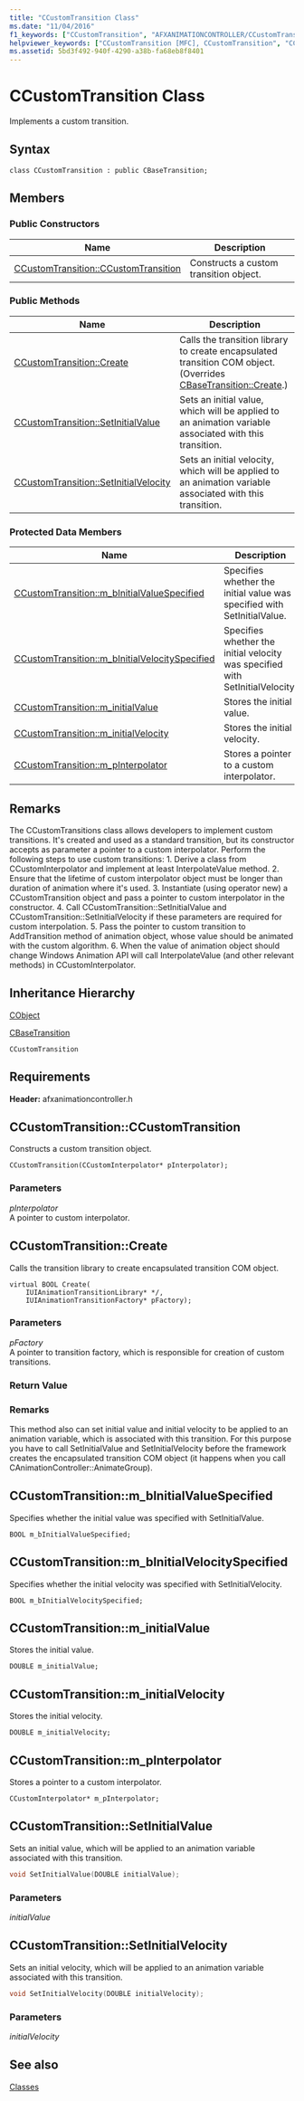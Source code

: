 ```yaml
---
title: "CCustomTransition Class"
ms.date: "11/04/2016"
f1_keywords: ["CCustomTransition", "AFXANIMATIONCONTROLLER/CCustomTransition", "AFXANIMATIONCONTROLLER/CCustomTransition::CCustomTransition", "AFXANIMATIONCONTROLLER/CCustomTransition::Create", "AFXANIMATIONCONTROLLER/CCustomTransition::SetInitialValue", "AFXANIMATIONCONTROLLER/CCustomTransition::SetInitialVelocity", "AFXANIMATIONCONTROLLER/CCustomTransition::m_bInitialValueSpecified", "AFXANIMATIONCONTROLLER/CCustomTransition::m_bInitialVelocitySpecified", "AFXANIMATIONCONTROLLER/CCustomTransition::m_initialValue", "AFXANIMATIONCONTROLLER/CCustomTransition::m_initialVelocity", "AFXANIMATIONCONTROLLER/CCustomTransition::m_pInterpolator"]
helpviewer_keywords: ["CCustomTransition [MFC], CCustomTransition", "CCustomTransition [MFC], Create", "CCustomTransition [MFC], SetInitialValue", "CCustomTransition [MFC], SetInitialVelocity", "CCustomTransition [MFC], m_bInitialValueSpecified", "CCustomTransition [MFC], m_bInitialVelocitySpecified", "CCustomTransition [MFC], m_initialValue", "CCustomTransition [MFC], m_initialVelocity", "CCustomTransition [MFC], m_pInterpolator"]
ms.assetid: 5bd3f492-940f-4290-a38b-fa68eb8f8401
---
```

# CCustomTransition Class

Implements a custom transition.

## Syntax

```
class CCustomTransition : public CBaseTransition;
```

## Members

### Public Constructors

|Name|Description|
|----------|-----------------|
|[CCustomTransition::CCustomTransition](#ccustomtransition)|Constructs a custom transition object.|

### Public Methods

|Name|Description|
|----------|-----------------|
|[CCustomTransition::Create](#create)|Calls the transition library to create encapsulated transition COM object. (Overrides [CBaseTransition::Create](../../mfc/reference/cbasetransition-class.md#create).)|
|[CCustomTransition::SetInitialValue](#setinitialvalue)|Sets an initial value, which will be applied to an animation variable associated with this transition.|
|[CCustomTransition::SetInitialVelocity](#setinitialvelocity)|Sets an initial velocity, which will be applied to an animation variable associated with this transition.|

### Protected Data Members

|Name|Description|
|----------|-----------------|
|[CCustomTransition::m_bInitialValueSpecified](#m_binitialvaluespecified)|Specifies whether the initial value was specified with SetInitialValue.|
|[CCustomTransition::m_bInitialVelocitySpecified](#m_binitialvelocityspecified)|Specifies whether the initial velocity was specified with SetInitialVelocity.|
|[CCustomTransition::m_initialValue](#m_initialvalue)|Stores the initial value.|
|[CCustomTransition::m_initialVelocity](#m_initialvelocity)|Stores the initial velocity.|
|[CCustomTransition::m_pInterpolator](#m_pinterpolator)|Stores a pointer to a custom interpolator.|

## Remarks

The CCustomTransitions class allows developers to implement custom transitions. It's created and used as a standard transition, but its constructor accepts as parameter a pointer to a custom interpolator. Perform the following steps to use custom transitions: 1. Derive a class from CCustomInterpolator and implement at least InterpolateValue method. 2. Ensure that the lifetime of custom interpolator object must be longer than duration of animation where it's used. 3. Instantiate (using operator new) a CCustomTransition object and pass a pointer to custom interpolator in the constructor. 4. Call CCustomTransition::SetInitialValue and CCustomTransition::SetInitialVelocity if these parameters are required for custom interpolation. 5. Pass the pointer to custom transition to AddTransition method of animation object, whose value should be animated with the custom algorithm. 6. When the value of animation object should change Windows Animation API will call InterpolateValue (and other relevant methods) in CCustomInterpolator.

## Inheritance Hierarchy

[CObject](../../mfc/reference/cobject-class.md)

[CBaseTransition](../../mfc/reference/cbasetransition-class.md)

`CCustomTransition`

## Requirements

**Header:** afxanimationcontroller.h

## <a name="ccustomtransition"></a> CCustomTransition::CCustomTransition

Constructs a custom transition object.

```
CCustomTransition(CCustomInterpolator* pInterpolator);
```

### Parameters

*pInterpolator*<br/>
A pointer to custom interpolator.

## <a name="create"></a> CCustomTransition::Create

Calls the transition library to create encapsulated transition COM object.

```
virtual BOOL Create(
    IUIAnimationTransitionLibrary* */,
    IUIAnimationTransitionFactory* pFactory);
```

### Parameters

*pFactory*<br/>
A pointer to transition factory, which is responsible for creation of custom transitions.

### Return Value

### Remarks

This method also can set initial value and initial velocity to be applied to an animation variable, which is associated with this transition. For this purpose you have to call SetInitialValue and SetInitialVelocity before the framework creates the encapsulated transition COM object (it happens when you call CAnimationController::AnimateGroup).

## <a name="m_binitialvaluespecified"></a> CCustomTransition::m_bInitialValueSpecified

Specifies whether the initial value was specified with SetInitialValue.

```
BOOL m_bInitialValueSpecified;
```

## <a name="m_binitialvelocityspecified"></a> CCustomTransition::m_bInitialVelocitySpecified

Specifies whether the initial velocity was specified with SetInitialVelocity.

```
BOOL m_bInitialVelocitySpecified;
```

## <a name="m_initialvalue"></a> CCustomTransition::m_initialValue

Stores the initial value.

```
DOUBLE m_initialValue;
```

## <a name="m_initialvelocity"></a> CCustomTransition::m_initialVelocity

Stores the initial velocity.

```
DOUBLE m_initialVelocity;
```

## <a name="m_pinterpolator"></a> CCustomTransition::m_pInterpolator

Stores a pointer to a custom interpolator.

```
CCustomInterpolator* m_pInterpolator;
```

## <a name="setinitialvalue"></a> CCustomTransition::SetInitialValue

Sets an initial value, which will be applied to an animation variable associated with this transition.

```cpp
void SetInitialValue(DOUBLE initialValue);
```

### Parameters

*initialValue*

## <a name="setinitialvelocity"></a> CCustomTransition::SetInitialVelocity

Sets an initial velocity, which will be applied to an animation variable associated with this transition.

```cpp
void SetInitialVelocity(DOUBLE initialVelocity);
```

### Parameters

*initialVelocity*

## See also

[Classes](../../mfc/reference/mfc-classes.md)
